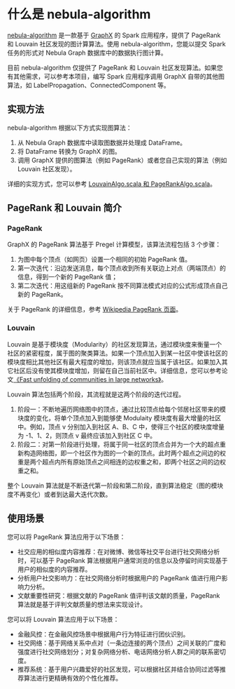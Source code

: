 # 什么是 nebula-algorithm

[nebula-algorithm](https://github.com/vesoft-inc/nebula-java/tree/v1.0/tools "点击前往 GitHub") 是一款基于 [GraphX](https://spark.apache.org/graphx/) 的 Spark 应用程序，提供了 PageRank 和 Louvain 社区发现的图计算算法。使用 nebula-algorithm，您能以提交 Spark 任务的形式对 Nebula Graph 数据库中的数据执行图计算。

目前 nebula-algorithm 仅提供了 PageRank 和 Louvain 社区发现算法。如果您有其他需求，可以参考本项目，编写 Spark 应用程序调用 GraphX 自带的其他图算法，如 LabelPropagation、ConnectedComponent 等。

## 实现方法

nebula-algorithm 根据以下方式实现图算法：

1. 从 Nebula Graph 数据库中读取图数据并处理成 DataFrame。
2. 将 DataFrame 转换为 GraphX 的图。
3. 调用 GraphX 提供的图算法（例如 PageRank）或者您自己实现的算法（例如 Louvain 社区发现）。

详细的实现方式，您可以参考 [LouvainAlgo.scala 和 PageRankAlgo.scala](https://github.com/vesoft-inc/nebula-java/tree/v1.0/tools/nebula-algorithm/src/main/scala/com/vesoft/nebula/tools/algorithm/lib)。

## PageRank 和 Louvain 简介

### PageRank

GraphX 的 PageRank 算法基于 Pregel 计算模型，该算法流程包括 3 个步骤：

1. 为图中每个顶点（如网页）设置一个相同的初始 PageRank 值。
2. 第一次迭代：沿边发送消息，每个顶点收到所有关联边上对点（两端顶点）的信息，得到一个新的 PageRank 值；
3. 第二次迭代：用这组新的 PageRank 按不同算法模式对应的公式形成顶点自己新的 PageRank。

关于 PageRank 的详细信息，参考 [Wikipedia PageRank 页面](https://zh.wikipedia.org/wiki/PageRank "点击前往 Wikipedia 页面")。

### Louvain

Louvain 是基于模块度（Modularity）的社区发现算法，通过模块度来衡量一个社区的紧密程度，属于图的聚类算法。如果一个顶点加入到某一社区中使该社区的模块度相比其他社区有最大程度的增加，则该顶点就应当属于该社区。如果加入其它社区后没有使其模块度增加，则留在自己当前社区中。详细信息，您可以参考论文[《Fast unfolding of communities in large networks》](https://arxiv.org/pdf/0803.0476.pdf)。

Louvain 算法包括两个阶段，其流程就是这两个阶段的迭代过程。

1. 阶段一：不断地遍历网络图中的顶点，通过比较顶点给每个邻居社区带来的模块度的变化，将单个顶点加入到能够使 Modulaity 模块度有最大增量的社区中。例如，顶点 v 分别加入到社区 A、B、C 中，使得三个社区的模块度增量为 -1、1、2，则顶点 v 最终应该加入到社区 C 中。
2. 阶段二：对第一阶段进行处理，将属于同一社区的顶点合并为一个大的超点重新构造网络图，即一个社区作为图的一个新的顶点。此时两个超点之间边的权重是两个超点内所有原始顶点之间相连的边权重之和，即两个社区之间的边权重之和。

整个 Louvain 算法就是不断迭代第一阶段和第二阶段，直到算法稳定（图的模块度不再变化）或者到达最大迭代次数。

## 使用场景

您可以将 PageRank 算法应用于以下场景：

- 社交应用的相似度内容推荐：在对微博、微信等社交平台进行社交网络分析时，可以基于 PageRank 算法根据用户通常浏览的信息以及停留时间实现基于用户的相似度的内容推荐。
- 分析用户社交影响力：在社交网络分析时根据用户的 PageRank 值进行用户影响力分析。
- 文献重要性研究：根据文献的 PageRank 值评判该文献的质量，PageRank 算法就是基于评判文献质量的想法来实现设计。

您可以将 Louvain 算法应用于以下场景：

- 金融风控：在金融风控场景中根据用户行为特征进行团伙识别。
- 社交网络：基于网络关系中点对（一条边连接的两个顶点）之间关联的广度和强度进行社交网络划分；对复杂网络分析、电话网络分析人群之间的联系密切度。
- 推荐系统：基于用户兴趣爱好的社区发现，可以根据社区并结合协同过滤等推荐算法进行更精确有效的个性化推荐。
